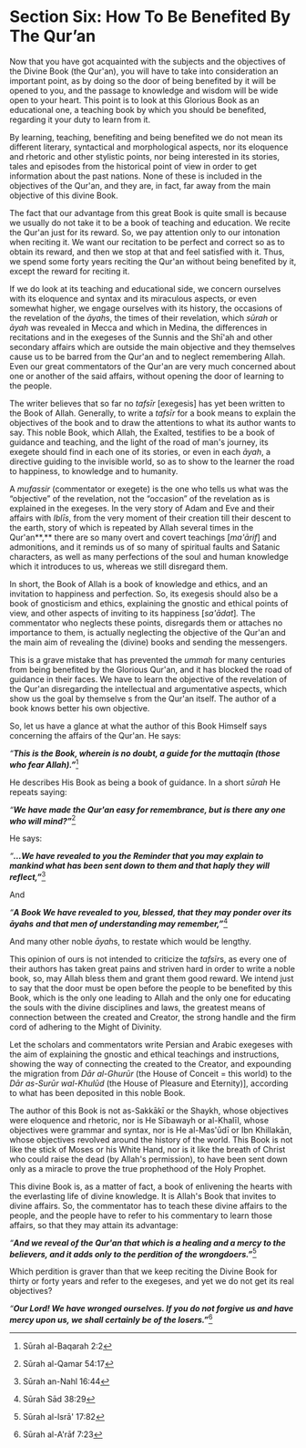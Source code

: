 Section Six: How To Be Benefited By The Qur’an
==============================================

Now that you have got acquainted with the subjects and the objectives of
the Divine Book (the Qur'an), you will have to take into consideration
an important point, as by doing so the door of being benefited by it
will be opened to you, and the passage to knowledge and wisdom will be
wide open to your heart. This point is to look at this Glorious Book as
an educational one, a teaching book by which you should be benefited,
regarding it your duty to learn from it.

By learning, teaching, benefiting and being benefited we do not mean its
different literary, syntactical and morphological aspects, nor its
eloquence and rhetoric and other stylistic points, nor being interested
in its stories, tales and episodes from the historical point of view in
order to get information about the past nations. None of these is
included in the objectives of the Qur'an, and they are, in fact, far
away from the main objective of this divine Book.

The fact that our advantage from this great Book is quite small is
because we usually do not take it to be a book of teaching and
education. We recite the Qur'an just for its reward. So, we pay
attention only to our intonation when reciting it. We want our
recitation to be perfect and correct so as to obtain its reward, and
then we stop at that and feel satisfied with it. Thus, we spend some
forty years reciting the Qur'an without being benefited by it, except
the reward for reciting it.

If we do look at its teaching and educational side, we concern ourselves
with its eloquence and syntax and its miraculous aspects, or even
somewhat higher, we engage ourselves with its history, the occasions of
the revelation of the *āyah*s, the times of their revelation, which
*sūrah* or *āyah* was revealed in Mecca and which in Medina, the
differences in recitations and in the exegeses of the Sunnis and the
Shī'ah and other secondary affairs which are outside the main objective
and they themselves cause us to be barred from the Qur'an and to neglect
remembering Allah. Even our great commentators of the Qur'an are very
much concerned about one or another of the said affairs, without opening
the door of learning to the people.

The writer believes that so far no *tafsīr* [exegesis] has yet been
written to the Book of Allah. Generally, to write a *tafsīr* for a book
means to explain the objectives of the book and to draw the attentions
to what its author wants to say. This noble Book, which Allah, the
Exalted, testifies to be a book of guidance and teaching, and the light
of the road of man's journey, its exegete should find in each one of its
stories, or even in each *āyah*, a directive guiding to the invisible
world, so as to show to the learner the road to happiness, to knowledge
and to humanity.

A *mufassir* (commentator or exegete) is the one who tells us what was
the “objective” of the revelation, not the “occasion” of the revelation
as is explained in the exegeses. In the very story of Adam and Eve and
their affairs with *Iblīs*, from the very moment of their creation till
their descent to the earth, story of which is repeated by Allah several
times in the Qur'an**,** there are so many overt and covert teachings
[*ma'ārif*] and admonitions, and it reminds us of so many of spiritual
faults and Satanic characters, as well as many perfections of the soul
and human knowledge which it introduces to us, whereas we still
disregard them.

In short, the Book of Allah is a book of knowledge and ethics, and an
invitation to happiness and perfection. So, its exegesis should also be
a book of gnosticism and ethics, explaining the gnostic and ethical
points of view, and other aspects of inviting to its happiness
[*sa'ādat*]*.* The commentator who neglects these points, disregards
them or attaches no importance to them, is actually neglecting the
objective of the Qur'an and the main aim of revealing the (divine) books
and sending the messengers.

This is a grave mistake that has prevented the *ummah* for many
centuries from being benefited by the Glorious Qur'an, and it has
blocked the road of guidance in their faces. We have to learn the
objective of the revelation of the Qur'an disregarding the intellectual
and argumentative aspects, which show us the goal by themselve s from
the Qur'an itself. The author of a book knows better his own objective.

So, let us have a glance at what the author of this Book Himself says
concerning the affairs of the Qur'an. He says:

*“**This is the Book, wherein is no doubt, a guide for the muttaqīn
(those who fear Allah).”***[^1]

He describes His Book as being a book of guidance. In a short *sūrah* He
repeats saying:

*“**We have made the Qur'an easy for remembrance, but is there any one
who will mind?”***[^2]

He says:

*“**…We have revealed to you the Reminder that you may explain to
mankind what has been sent down to them and that haply they will
reflect,”***[^3]

And

*“**A Book We have revealed to you, blessed, that they may ponder over
its āyahs*** ***and that men of understanding may remember,”***[^4]

And many other noble *āyah*s, to restate which would be lengthy.

This opinion of ours is not intended to criticize the *tafsīr*s, as
every one of their authors has taken great pains and striven hard in
order to write a noble book, so, may Allah bless them and grant them
good reward. We intend just to say that the door must be open before the
people to be benefited by this Book, which is the only one leading to
Allah and the only one for educating the souls with the divine
disciplines and laws, the greatest means of connection between the
created and Creator, the strong handle and the firm cord of adhering to
the Might of Divinity.

Let the scholars and commentators write Persian and Arabic exegeses with
the aim of explaining the gnostic and ethical teachings and
instructions, showing the way of connecting the created to the Creator,
and expounding the migration from *Dār al-Ghurūr* (the House of Conceit
= this world) to the *Dār as-Surūr wal-Khulūd* (the House of Pleasure
and Eternity)], according to what has been deposited in this noble Book.

The author of this Book is not as-Sakkākī or the Shaykh, whose
objectives were eloquence and rhetoric, nor is He Sībawayh or al-Khalīl,
whose objectives were grammar and syntax, nor is He al-Mas'ūdī or Ibn
Khillakān, whose objectives revolved around the history of the world.
This Book is not like the stick of Moses or his White Hand, nor is it
like the breath of Christ who could raise the dead (by Allah's
permission), to have been sent down only as a miracle to prove the true
prophethood of the Holy Prophet.

This divine Book is, as a matter of fact, a book of enlivening the
hearts with the everlasting life of divine knowledge. It is Allah's Book
that invites to divine affairs. So, the commentator has to teach these
divine affairs to the people, and the people have to refer to his
commentary to learn those affairs, so that they may attain its
advantage:

*“**And we reveal of the Qur'an that which is a healing and a mercy to
the believers, and it adds only to the perdition of the
wrongdoers.”***[^5]

Which perdition is graver than that we keep reciting the Divine Book for
thirty or forty years and refer to the exegeses, and yet we do not get
its real objectives?

*“**Our Lord! We have wronged ourselves. If you do not forgive us and
have mercy upon us, we shall certainly be of the losers.”***[^6]

[^1]: Sūrah al-Baqarah 2:2

[^2]: Sūrah al-Qamar 54:17

[^3]: Sūrah an-Nahl 16:44

[^4]: Sūrah Sād 38:29

[^5]: Sūrah al-Isrā' 17:82

[^6]: Sūrah al-A'rāf 7:23


